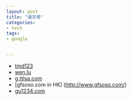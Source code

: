 ```yaml
---
layout: post
title: "通天塔"
categories:
- tech
tags:
- google


---
```


* [tmd123](http://www.tmd123.com/)
* [wen.lu](http://wen.lu)
* [g.ttlsa.com](https://g.ttlsa.com)
* [gfsoso.com in HK] (http://www.gfsoso.com/)
* [gu1234.com](http://gu1234.com)
